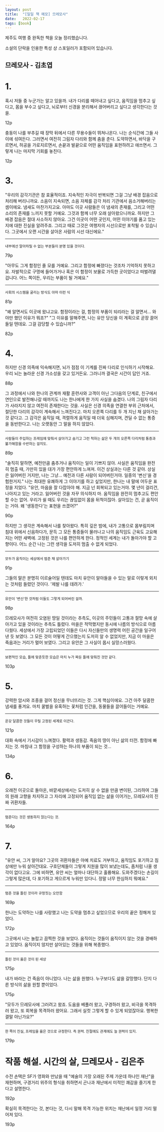 ```yaml
---
layout: post
title:  "[일일 책 메모] 므레모사"
date:   2022-02-17
tags: [book]
---
```

제주도 여행 중 완독한 책을 오늘 정리했습니다.

소설의 단락을 인용한 특성 상 스포일러가 포함되어 있습니다.

## 므레모사 - 김초엽

# 1.
혹시 저들 중 누군가는 알고 있을까. 내가 다리를 떼어내고 싶다고, 움직임을 멈추고 싶다고, 몸을 부수고 싶다고, 뇌로부터 신경을 분리해서 끊어버리고 싶다고 생각한다는 것을.

12p

충동이 나를 부추길 때 장막 뒤에서 다른 무용수들이 뛰쳐나온다. 나는 순식간에 그들 사이에 섞여든다. 그러면서 여전히 그림자 다리와 함께 춤을 춘다. 도약하면서, 바닥을 구르면서, 허공을 가로지르면서, 손끝과 발끝으로 어떤 움직임을 표현하려고 애쓰면서.
그렇게 나는 마지막 기회를 놓친다.

12p

# 3.
"우리의 감각기관은 참 효율적이죠. 지속적인 자극이 반복되면 그걸 그냥 배경 잡음으로 처리해 버리니까요. 소음이 지속되면, 소음 자체를 감각 처리 기관에서 음소거해버리는 셈이에요. 냄새도 마찬가지고요. 아마도 이곳 사람들은 이 냄새의 존재를, 그리고 어떤 소리의 존재를 느끼지 못할 거예요. 그것과 함께 너무 오래 살아왔으니까요. 하지만 그 배경 잡음은 절대 사소하지 않아요. 그건 이곳이 어떤 곳인지, 어떤 이야기를 품고 있는지에 대한 진실을 알려주죠. 그리고 때로 그것은 여행자의 시선으로만 포착될 수 있습니다. 그곳에서 오랜 시간을 살아온 사람의 시선 대신에요."
<hr/>
<small>내부에선 알아차릴 수 없는 부분들이 분명 있을 것이다.</small>

79p

"아무도 그게 함정인 줄 모를 거예요. 그리고 함정에 빠졌다는 것조차 기억하지 못하고요. 자발적으로 구멍에 들어가거나 혹은 이 함정이 보물로 가득한 곳이었다고 떠벌려댈 겁니다. 어느 쪽이든, 우리는 부품이 될 거예요."
<hr/>
<small>사회의 시스템을 굴리는 방식도 아마 이런 식</small>

81p

"왜 알면서도 이곳에 왔냐고요. 함정이라는 걸, 함정의 부품이 되리라는 걸 알면서... 와야만 했던 이유가 뭐죠?"
"그 이유를 말해주면, 나는 유안 당신을 이 계획으로 곧장 끌어들일 텐데요. 그걸 감당할 수 있습니까?"

82p

# 4.
하지만 신경 의족에 익숙해지면, 뇌가 점점 이 기계를 진짜 다리로 인식하기 시작해요. 우리 뇌는 놀라운 신경 가소성을 갖고 있거든요. 그러니까 결국은 시간이 답인 거죠.

88p

그 과정에서 나와 한나의 관계까 재활 훈련사와 고객이 아닌 그다음의 단계로, 친구에서 연인으로 발전해나갈 때까지도 나는 한나에게 한 가지 사실을 숨겼다. 나의 그림자 다리가 사라지지 않고 여전히 존재한다는 것을. 사실은 신경 의족을 연결한 부위 근처에서, 절단한 다리의 감각이 계속해서 느껴진다고. 마치 오른쪽 다리를 두 개 지닌 채 살아가는 것 같다고. 그 감각은 움직일 때, 격렬하게 움직일 때 더욱 심해지며, 견딜 수 없는 통증을 동반한다고. 나는 오랫동안 그 말을 하지 않았다.
<hr/>
<small>사람들이 주입하는 프레임에 맞춰서 살아가고 숨기고 그런 척하는 삶은 두 개의 오른쪽 다리처럼 통증과 불가해함을 수반하는 걸지도.</small>

89p

"솔직히 말하면, 예전만큼 춤추거나 움직이는 일이 기쁘지 않아. 사실은 움직임을 완전히 멈출 때, 가만히 있을 대가 가장 편안하게 느껴져. 이건 상실과는 다른 것 같아. 상실은 잃어버린 거지만, 나는 그냥... 예전과 다른 사람이 되어버린거야. 일종의 '변신'을 경험한거지."
나는 최대한 유쾌하게 그 이야기를 하고 싶었지만, 한나는 내 말에 어두운 표정을 지었다.
"유안, 마음을 잘 다잡아야 해. 지금 넌 회복되고 있는거야. 몇 년이 걸리건, 나아지고 있는 거라고. 잃어버린 것을 자꾸 의식하지 마. 움직임을 완전히 멈추고도 편안할 수는 없어. 우리가 쉴 때도 우리는 끊임없이 몸을 뒤척이잖아. 살아있는 건, 곧 움직이는 거야. 왜 '생동한다'는 표현을 쓰겠어?"

90p

하지만 그 생각은 계속해서 나를 찾아왔다. 특히 깊은 밤에, 내가 고통으로 몸부림치며 침대 위에서 신음하다가, 문득 그 모든 통증들이 물러나고 나의 움직임도 근육도 고요해지는 어떤 새벽에.
고정된 것은 나를 편안하게 한다.
정적인 세계는 내가 돌아가야 할 고향이다.
어느 순간 나는 그런 생각을 도저히 멈출 수 없게 되었다.
<hr/>
<small>모두가 움직이는 세상에서 멈춘 채 살아가기</small>

91p

그들의 말은 분명히 이르슐어일 텐데도 마치 유안이 알아들을 수 있는 말로 이렇게 외치는 것처럼 들렸던 것이다.
'제발 나를 데려가.'
<hr/>
<small>유안이 '변신'한 것처럼 이들도 그렇게 되어버린 걸까.</small>

98p

므레모사가 여전히 오염된 땅일 것이라는 추측도, 이곳의 주민들이 고통과 절망 속에 살아가고 있을 것이라는 추측도 틀렸다. 마을은 적막했지만 동시에 나름의 방식으로 아름다웠다. 세상에서 가장 고립되었던 이들은 다시 자신들만의 생명력 어린 공간을 일구어낸 듯 보였다. 그 모든 것이 어떻게 간으했는지 도저히 알 수 없었지만, 지금 이 마을은 죽음과는 거리가 멀어 보였다.
그리고 유안은 그 사실이 몹시 실망스러웠다.
<hr/>
<small>보편적인 모습, 틀에 맞춘듯한 모습은 마치 누가 짜둔 틀에 맞춰진 것만 같다.</small>

103p

# 5.
강력한 암시와 조종을 걸어 정신을 무너뜨리는 것. 그게 핵심이에요. 그건 아주 달콤한 냄새를 풍겨요. 마치 꿀벌을 유혹하는 꽃처럼 인간을, 동물들을 끌어들이는 거예요.
<hr/>
<small>온갖 달콤한 것들이 우릴 고정된 세계로 이끈다.</small>

121p

대화 속에서 기시감이 느껴졌다. 활력과 생동감. 죽음의 땅이 아닌 삶의 터전. 함정에 빠지는 것. 마침내 그 함정을 구성하는 하나의 부품이 되는 것...

134p

# 6.
오래전 이곳으로 돌아온, 바깥세상에서는 도저히 살 수 없을 만큼 변이된, 그리하여 그들의 원래 고향을 차지하고 그 자리에 고정되어 움직임 없는 삶을 이어가는, 므레모사의 진짜 귀환자들.
<hr/>
<small>멈춘다는 것은 생동하지 않는다는 것.</small>

164p

# 7.
"유안 씨, 그거 알아요? 그곳의 귀환자들은 아예 치료도 거부하고, 움직임도 포기하고 침상에만 누워 살아간대요. 구호단체들이 그렇게 지원을 많이 보냈는데도, 좀처럼 나올 생각이 없다고요. 그에 비하면, 유안 씨는 얼마나 대단하고 훌륭해요. 도와주겠다는 손길이 그렇게 많은데, 다 포기하고 게으르게 누워만 있다니. 정말 너무 한심하지 뭐예요."
<hr/>
<small>멈춘 것을 틀린 것이라 규정짓는 오만함</small>

169p

한나는 도약하는 나를 사랑했고 나는 도약을 멈추고 싶었으므로 우리의 끝은 정해져 있었다.

172p

그곳에서 나는 놀랍고 끔찍한 것을 보았다. 움직이는 것들이 움직이지 않는 것을 경배하고 있었다. 움직이지 않지만 살아있는 것들을 위해 복종했다.
<hr/>
<small>틀린 것이 옳은 것이 된 세상</small>

175p

내가 바라는 건 죽음이 아니었다. 나는 삶을 원했다. 누구보다도 삶을 갈망했다. 단지 다른 방식의 삶을 원할 뿐이었다.

175p

"모두가 므레모사에 그러려고 왔죠. 도움을 베풀러 왔고, 구경하러 왔고, 비극을 목격하러 왔고, 또 회복을 목격하러 왔어요. 그래서 실컷 그렇게 할 수 있게 되었잖아요. 행복한 결말 아닌가요?"
<hr/>
<small>한 쪽이 진실, 프레임을 옳은 것으로 규정한다. 즉 권력. 친절에도 관계에도 늘 권력이 있지.</small>

179p

# 작품 해설. 시간의 살, 므레모사 - 김은주
수전 손택은 SF가 영화와 만났을 때 "예술의 가장 오래된 주제 가운데 하나인 재난"을 재현하며, 구경거리 위주의 형식을 취하면서 곤나과 재난에서 미적인 쾌감을 즐기게 한다고 설명한다.

192p

확실히 목격한다는 것, 본다는 것, 다시 말해 목격 가능한 위치는 재난에서 일정 거리 떨어져 있다.

193p

